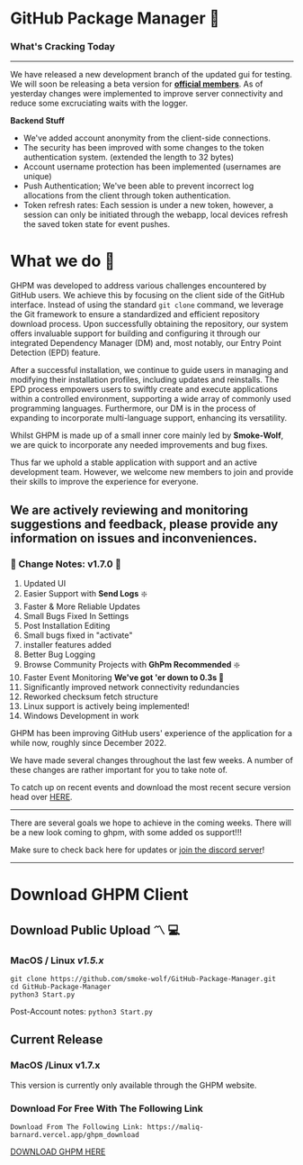 


# GitHub Package Manager  :low_brightness:

### What's Cracking Today
-----
We have released a new development branch of the updated gui for testing. We will soon be releasing a beta version for **[official members](https://maliq-barnard.vercel.app/ghpm_download.html)**. As of yesterday changes were implemented to improve server connectivity and reduce some excruciating waits with the logger. 

**Backend Stuff**

 - We've added account anonymity from the client-side connections. 
 - The security has been improved with some changes to the token authentication system. (extended the length to 32 bytes)
 - Account username protection has been implemented (usernames are unique)
 - Push Authentication; We've been able to prevent incorrect log allocations from the client through token authentication. 
 - Token refresh rates: Each session is under a new token, however, a session can only be initiated through the webapp, local devices refresh the saved token state for event pushes. 
 

# What we do :stars:
  
GHPM was developed to address various challenges encountered by GitHub users. We achieve this by focusing on the client side of the GitHub interface. Instead of using the standard `git clone` command, we leverage the Git framework to ensure a standardized and efficient repository download process. Upon successfully obtaining the repository, our system offers invaluable support for building and configuring it through our integrated Dependency Manager (DM) and, most notably, our Entry Point Detection (EPD) feature.

After a successful installation, we continue to guide users in managing and modifying their installation profiles, including updates and reinstalls. The EPD process empowers users to swiftly create and execute applications within a controlled environment, supporting a wide array of commonly used programming languages. Furthermore, our DM is in the process of expanding to incorporate multi-language support, enhancing its versatility.


Whilst GHPM is made up of a small inner core mainly led by **Smoke-Wolf**, we are quick to incorporate any needed improvements and bug fixes. 

Thus far we uphold a stable application with support and an active development team. However, we welcome new members to join and provide their skills to improve the experience for everyone.

We are actively reviewing and monitoring suggestions and feedback, please provide any information on issues and inconveniences.
---



### :currency_exchange: Change Notes: v1.7.0 :currency_exchange:

 

 1. Updated UI
 2. Easier Support with **Send Logs**  :sparkle:
 3. Faster & More Reliable Updates
 4. Small Bugs Fixed In Settings
 5. Post Installation Editing
 6. Small bugs fixed in "activate"
 7. installer features added
 8. Better Bug Logging
 9. Browse Community Projects with **GhPm Recommended**  :sparkle:
 10. Faster Event Monitoring **We've got 'er down to 0.3s	:pray:**
 11. Significantly improved network connectivity redundancies
 12. Reworked checksum fetch structure
 13. Linux support is actively being implemented!
 14. Windows Development in work

GHPM has been improving GitHub users' experience of the application for a while now, roughly since December 2022. 

We have made several changes throughout the last few weeks. A number of these changes are rather important for you to take note of.

To catch up on recent events and download the most recent secure version head over [HERE](https://maliq-barnard.vercel.app/ghpm_download.html).

-----

There are several goals we hope to achieve in the coming weeks. There will be a new look coming to ghpm, with some added os support!!!

Make sure to check back here for updates or [join the discord server](https://discord.gg/j95ghjqsz)!



-----
# Download GHPM Client

## Download Public Upload  :part_alternation_mark: :computer:

### MacOS / Linux *v1.5.x*
	git clone https://github.com/smoke-wolf/GitHub-Package-Manager.git
	cd GitHub-Package-Manager
	python3 Start.py
	
Post-Account notes:
`python3 Start.py `

## Current Release
### MacOS /Linux v1.7.x
This version is currently only available through the GHPM website.
	
### Download For Free With The Following Link
	
	Download From The Following Link: https://maliq-barnard.vercel.app/ghpm_download
	
[DOWNLOAD GHPM HERE](https://maliq-barnard.vercel.app/ghpm_download.html)
